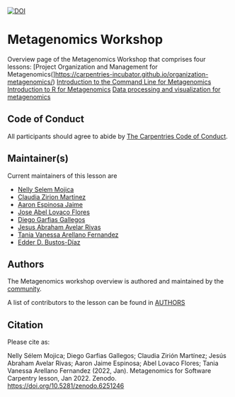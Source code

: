 [![DOI](https://zenodo.org/badge/DOI/10.5281/zenodo.6251246.svg)](https://doi.org/10.5281/zenodo.6251246)

# Metagenomics Workshop

Overview page of the Metagenomics Workshop that comprises four lessons:
[Project Organization and Management for Metagenomics(]https://carpentries-incubator.github.io/organization-metagenomics/)
[Introduction to the Command Line for Metagenomics](https://carpentries-incubator.github.io/shell-metagenomics/)
[Introduction to R for Metagenomics](https://carpentries-incubator.github.io/introduction-to-R-for-metagenomics/)
[Data processing and visualization for metagenomics](https://carpentries-incubator.github.io/metagenomics/)

## Code of Conduct

All participants should agree to abide by [The Carpentries Code of Conduct](https://docs.carpentries.org/topic_folders/policies/index_coc.html).

## Maintainer(s)

Current maintainers of this lesson are

* [Nelly Selem Mojica](https://github.com/nselem)
* [Claudia Zirion Martinez](https://github.com/Czirion)
* [Aaron Espinosa Jaime](https://github.com/aaronejaime)
* [Jose Abel Lovaco Flores](https://github.com/fabel134)
* [Diego Garfias Gallegos](https://github.com/Bedxxe)
* [Jesus Abraham Avelar Rivas](https://github.com/AbrahamAvelar)
* [Tania Vanessa Arellano Fernandez](https://github.com/Vanessaarfer)
* [Edder D. Bustos-Díaz](https://github.com/EdderDaniel)

## Authors

The Metagenomics workshop overview is authored and maintained by the [community](https://github.com/carpentries-incubator/metagenomics-workshop/network/members).

A list of contributors to the lesson can be found in [AUTHORS](AUTHORS)

## Citation

Please cite as:

Nelly Sélem Mojica; Diego Garfias Gallegos; Claudia Zirión Martínez; Jesús Abraham Avelar Rivas; Aaron Jaime Espinosa; Abel Lovaco Flores; Tania Vanessa Arellano Fernandez (2022, Jan). Metagenomics for Software Carpentry lesson, Jan 2022. Zenodo. https://doi.org/10.5281/zenodo.6251246
